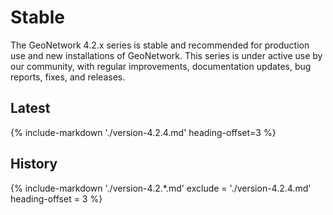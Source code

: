 # Stable

The GeoNetwork 4.2.x series is stable and recommended for production use and new installations of GeoNetwork. 
This series is under active use by our community, with regular improvements, documentation updates, bug reports, fixes, and releases.

## Latest

{%
   include-markdown './version-4.2.4.md'
   heading-offset=3
%}

## History

{%
   include-markdown './version-4.2.*.md'
   exclude = './version-4.2.4.md'
   heading-offset = 3
%}
